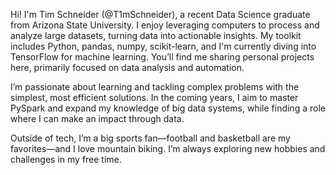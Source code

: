 Hi! I'm Tim Schneider (@T1mSchneider), a recent Data Science graduate from Arizona State University. I enjoy leveraging computers to process and analyze large datasets, turning data into actionable insights. My toolkit includes Python, pandas, numpy, scikit-learn, and I'm currently diving into TensorFlow for machine learning. You’ll find me sharing personal projects here, primarily focused on data analysis and automation.

I’m passionate about learning and tackling complex problems with the simplest, most efficient solutions. In the coming years, I aim to master PySpark and expand my knowledge of big data systems, while finding a role where I can make an impact through data.

Outside of tech, I’m a big sports fan—football and basketball are my favorites—and I love mountain biking. I’m always exploring new hobbies and challenges in my free time.
<!---
T1mSchneider/T1mSchneider is a ✨ special ✨ repository because its `README.md` (this file) appears on your GitHub profile.
You can click the Preview link to take a look at your changes.
--->
